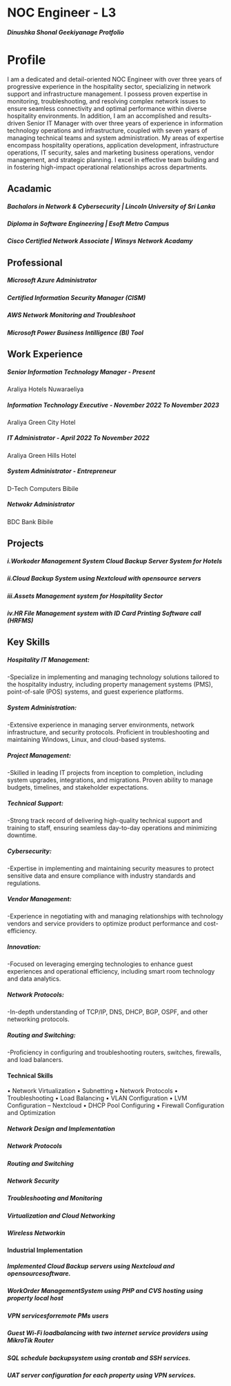 # NOC Engineer - L3
##### Dinushka Shonal Geekiyanage Protfolio
# Profile
I am a dedicated and detail-oriented NOC Engineer with over three years of progressive experience in the hospitality sector, specializing in network support and infrastructure management. I possess proven expertise in monitoring, troubleshooting, and resolving complex network issues to ensure seamless connectivity and optimal performance within diverse hospitality environments.
In addition, I am an accomplished and results-driven Senior IT Manager with over three years of experience in information technology operations and infrastructure, coupled with seven years of managing technical teams and system administration. My areas of expertise encompass hospitality operations, application development, infrastructure operations, IT security, sales and marketing business operations, vendor management, and strategic planning. I excel in effective team building and in fostering high-impact operational relationships across departments.

## Acadamic
##### Bachalors in Network & Cybersecurity | Lincoln University of Sri Lanka
##### Diploma in Software Engineering | Esoft Metro Campus
##### Cisco Certified Network Associate | Winsys Network Acadamy

## Professional
##### Microsoft Azure Administrator 
##### Certified Information Security Manager (CISM)
##### AWS Network Monitoring and Troubleshoot
##### Microsoft Power Business Intilligence (BI) Tool

## Work Experience
##### Senior Information Technology Manager - Present
Araliya Hotels Nuwaraeliya
##### Information Technology Executive - November 2022 To November 2023
Araliya Green City Hotel 
##### IT Administrator - April 2022 To November 2022
Araliya Green Hills Hotel 
##### System Administrator - Entrepreneur
D-Tech Computers Bibile
##### Netwokr Administrator
BDC Bank Bibile


## Projects
##### i.Workoder Management System Cloud Backup Server System for Hotels 
##### ii.Cloud Backup System using Nextcloud with opensource servers
##### iii.Assets Management system for Hospitality Sector
##### iv.HR File Management system with ID Card Printing Software call (HRFMS)

## Key Skills

##### Hospitality IT Management:
-Specialize in implementing and managing technology solutions tailored to the hospitality industry, including property management systems (PMS), point-of-sale (POS) systems, and guest experience platforms.
##### System Administration:
-Extensive experience in managing server environments, network infrastructure, and security protocols. Proficient in troubleshooting and maintaining Windows, Linux, and cloud-based systems.
##### Project Management:
-Skilled in leading IT projects from inception to completion, including system upgrades, integrations, and migrations. Proven ability to manage budgets, timelines, and stakeholder expectations.
##### Technical Support:
-Strong track record of delivering high-quality technical support and training to staff, ensuring seamless day-to-day operations and minimizing downtime.
##### Cybersecurity:
-Expertise in implementing and maintaining security measures to protect sensitive data and ensure compliance with industry standards and regulations.
##### Vendor Management:
-Experience in negotiating with and managing relationships with technology vendors and service providers to optimize product performance and cost-efficiency.
##### Innovation:
-Focused on leveraging emerging technologies to enhance guest experiences and operational efficiency, including smart room technology and data analytics.
##### Network Protocols:
-In-depth understanding of TCP/IP, DNS, DHCP, BGP, OSPF, and other networking protocols.
##### Routing and Switching:
-Proficiency in configuring and troubleshooting routers, switches, firewalls, and load balancers.

#### Technical Skills
•	Network Virtualization
•	Subnetting
•	Network Protocols
•	Troubleshooting
•	Load Balancing
•	VLAN Configuration
•	LVM Configuration – Nextcloud
•	DHCP Pool Configuring
•	Firewall Configuration and Optimization
#####  Network Design and Implementation
#####  Network Protocols
#####  Routing and Switching
#####  Network Security
#####  Troubleshooting and Monitoring
#####  Virtualization and Cloud Networking
#####  Wireless Networkin

#### Industrial Implementation

#####   Implemented Cloud Backup servers using Nextcloud and opensourcesoftware.
#####   WorkOrder ManagementSystem using PHP and CVS hosting using property local host
#####   VPN servicesforremote PMs users
#####   Guest Wi-Fi loadbalancing with two internet service providers using MikroTik Router
#####   SQL schedule backupsystem using crontab and SSH services.
#####   UAT server configuration for each property using VPN services.
